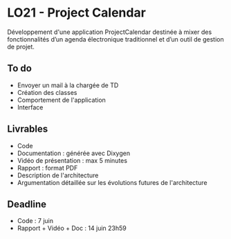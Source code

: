 # LO21 - Project Calendar 

 Développement d'une application ProjectCalendar destinée à mixer des fonctionnalités d’un agenda électronique traditionnel et d’un outil de gestion de projet.

## To do
  - Envoyer un mail à la chargée de TD
  - Création des classes
  - Comportement de l'application
  - Interface
 
## Livrables
  - Code
  - Documentation : générée avec Dixygen
  - Vidéo de présentation : max 5 minutes
  - Rapport : format PDF
   - Description de l'architecture
   - Argumentation détaillée sur les évolutions futures de l'architecture

## Deadline 
 - Code : 7 juin
 - Rapport + Vidéo + Doc : 14 juin 23h59

